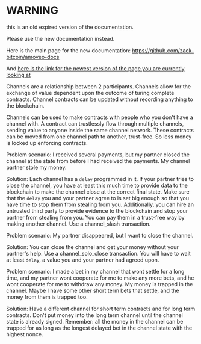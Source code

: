 WARNING
========

this is an old expired version of the documentation.

Please use the new documentation instead. 

Here is the main page for the new documentation: https://github.com/zack-bitcoin/amoveo-docs 

And [here is the link for the newest version of the page you are currently looking at](https://github.com/zack-bitcoin/amoveo-docs/blob/master//design/how_to_use_channels.md)

Channels are a relationship between 2 participants.
Channels allow for the exchange of value dependent upon the outcome of turing complete contracts.
Channel contracts can be updated without recording anything to the blockchain.

Channels can be used to make contracts with people who you don't have a channel with.
A contract can trustlessly flow through multiple channels, sending value to anyone inside the same channel network.
These contracts can be moved from one channel path to another, trust-free. So less money is locked up enforcing contracts.


Problem scenario:
I received several payments, but my partner closed the channel at the state from before I had received the payments. My channel partner stole my money.

Solution:
Each channel has a `delay` programmed in it.
If your partner tries to close the channel, you have at least this much time to provide data to the blockchain to make the channel close at the correct final state.
Make sure that the `delay` you and your partner agree to is set big enough so that you have time to stop them from stealing from you.
Additionally, you can hire an untrusted third party to provide evidence to the blockchain and stop your partner from stealing from you. You can pay them in a trust-free way by making another channel.
Use a channel_slash transaction.


Problem scenario:
My partner disappeared, but I want to close the channel.

Solution:
You can close the channel and get your money without your partner's help.
Use a channel_solo_close transaction.
You will have to wait at least `delay`, a value you and your partner had agreed upon. 


Problem scenario:
I made a bet in my channel that wont settle for a long time, and my partner wont cooperate for me to make any more bets, and he wont cooperate for me to withdraw any money.
My money is trapped in the channel.
Maybe I have some other short term bets that settle, and the money from them is trapped too.

Solution:
Have a different channel for short term contracts and for long term contracts.
Don't put money into the long term channel until the channel state is already signed.
Remember: all the money in the channel can be trapped for as long as the longest delayed bet in the channel state with the highest nonce.

